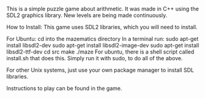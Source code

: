 This is a simple puzzle game about arithmetic. It was made in C++ using the
SDL2 graphics library. New levels are being made continuously.


How to Install:
This game uses SDL2 libraries, which you will need to install.

For Ubuntu:
cd into the mazematics directory
In a terminal run:
sudo apt-get install libsdl2-dev
sudo apt-get install libsdl2-image-dev
sudo apt-get install libsdl2-ttf-dev
cd src
make
./maze
For ubuntu, there is a shell script called install.sh that does this. Simply
run it with sudo, to do all of the above.

For other Unix systems, just use your own package manager to install SDL
libraries.

Instructions to play can be found in the game.